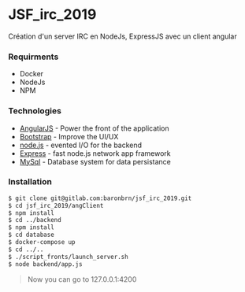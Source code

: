 # JSF_irc_2019

Création d'un server IRC en NodeJs, ExpressJS avec un client angular

### Requirments

* Docker
* NodeJs
* NPM
 

### Technologies

* [AngularJS](https://angular.io/) - Power the front of the application
* [Bootstrap](https://mdbootstrap.com/) - Improve the UI/UX
* [node.js](https://nodejs.org/) - evented I/O for the backend
* [Express](https://expressjs.com/) - fast node.js network app framework
* [MySql]() - Database system for data persistance

### Installation
```sh
$ git clone git@gitlab.com:baronbrn/jsf_irc_2019.git
$ cd jsf_irc_2019/angClient
$ npm install
$ cd ../backend
$ npm install 
$ cd database
$ docker-compose up
$ cd ../.. 
$ ./script_fronts/launch_server.sh
$ node backend/app.js
```
> Now you can go to 127.0.0.1:4200
